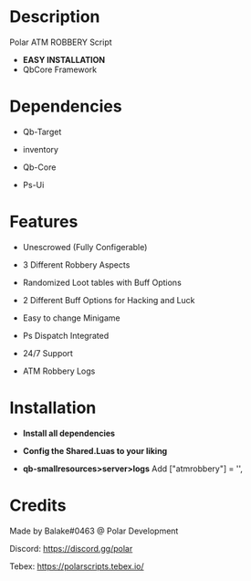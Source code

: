 # Description
Polar ATM ROBBERY Script
* **EASY INSTALLATION**
* QbCore Framework



# Dependencies

-  Qb-Target

-  inventory

-  Qb-Core

-  Ps-Ui



# Features

+ Unescrowed (Fully Configerable)

+ 3 Different Robbery Aspects

+ Randomized Loot tables with Buff Options

+ 2 Different Buff Options for Hacking and Luck

+ Easy to change Minigame

+ Ps Dispatch Integrated

+ 24/7 Support

+ ATM Robbery Logs



# Installation

* **Install all dependencies**

* **Config the Shared.Luas to your liking**

* **qb-smallresources>server>logs**
Add ["atmrobbery"] = '',










# Credits
Made by Balake#0463 @ Polar Development

Discord: https://discord.gg/polar

Tebex: https://polarscripts.tebex.io/
